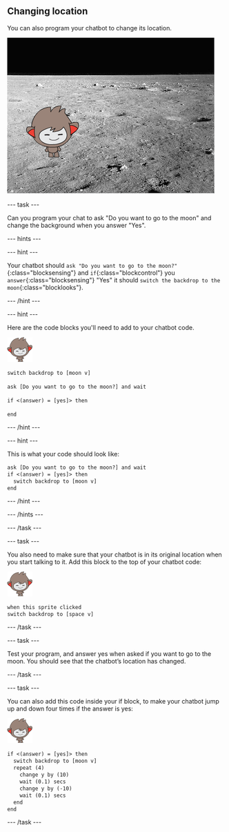 ## Changing location

You can also program your chatbot to change its location.

![Testing a changing backdrop](images/chatbot-backdrop-moon.png)

--- task ---

Can you program your chat to ask "Do you want to go to the moon" and change the background when you answer "Yes". 

--- hints ---

--- hint ---

Your chatbot should `ask "Do you want to go to the moon?"`{:class="blocksensing"} and `if`{:class="blockcontrol"} you `answer`{:class="blocksensing"} "Yes" it should `switch the backdrop to the moon`{:class="blocklooks"}.

--- /hint ---

--- hint ---

Here are the code blocks you'll need to add to your chatbot code.

![nano sprite](images/nano-sprite.png)
```blocks
switch backdrop to [moon v]

ask [Do you want to go to the moon?] and wait

if <(answer) = [yes]> then 

end
```

--- /hint ---

--- hint ---

This is what your code should look like:

```blocks
ask [Do you want to go to the moon?] and wait
if <(answer) = [yes]> then 
  switch backdrop to [moon v]
end
```

--- /hint ---

--- /hints ---

--- /task ---

--- task ---

You also need to make sure that your chatbot is in its original location when you start talking to it. Add this block to the top of your chatbot code:

![nano sprite](images/nano-sprite.png)
```blocks
when this sprite clicked
switch backdrop to [space v]
```

--- /task ---

--- task ---

Test your program, and answer yes when asked if you want to go to the moon. You should see that the chatbot’s location has changed.

--- /task ---

--- task ---

You can also add this code inside your if block, to make your chatbot jump up and down four times if the answer is yes:

![nano sprite](images/nano-sprite.png)
```blocks
if <(answer) = [yes]> then 
  switch backdrop to [moon v]
  repeat (4) 
    change y by (10)
    wait (0.1) secs
    change y by (-10)
    wait (0.1) secs
  end
end
```

--- /task ---
